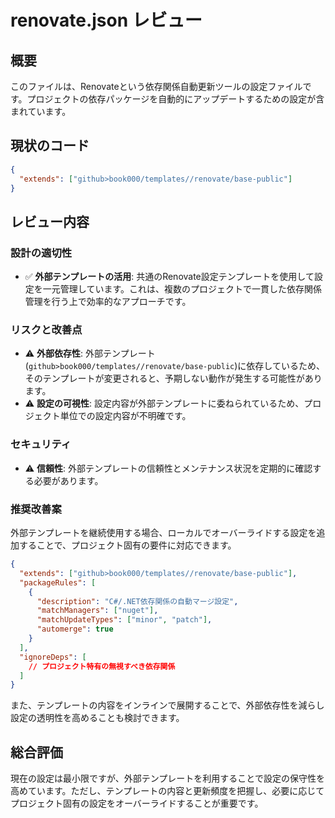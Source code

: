 # renovate.json レビュー

## 概要

このファイルは、Renovateという依存関係自動更新ツールの設定ファイルです。プロジェクトの依存パッケージを自動的にアップデートするための設定が含まれています。

## 現状のコード

```json
{
  "extends": ["github>book000/templates//renovate/base-public"]
}
```

## レビュー内容

### 設計の適切性

- ✅ **外部テンプレートの活用**: 共通のRenovate設定テンプレートを使用して設定を一元管理しています。これは、複数のプロジェクトで一貫した依存関係管理を行う上で効率的なアプローチです。

### リスクと改善点

- ⚠️ **外部依存性**: 外部テンプレート(`github>book000/templates//renovate/base-public`)に依存しているため、そのテンプレートが変更されると、予期しない動作が発生する可能性があります。
- ⚠️ **設定の可視性**: 設定内容が外部テンプレートに委ねられているため、プロジェクト単位での設定内容が不明確です。

### セキュリティ

- ⚠️ **信頼性**: 外部テンプレートの信頼性とメンテナンス状況を定期的に確認する必要があります。

### 推奨改善案

外部テンプレートを継続使用する場合、ローカルでオーバーライドする設定を追加することで、プロジェクト固有の要件に対応できます。

```json
{
  "extends": ["github>book000/templates//renovate/base-public"],
  "packageRules": [
    {
      "description": "C#/.NET依存関係の自動マージ設定",
      "matchManagers": ["nuget"],
      "matchUpdateTypes": ["minor", "patch"],
      "automerge": true
    }
  ],
  "ignoreDeps": [
    // プロジェクト特有の無視すべき依存関係
  ]
}
```

また、テンプレートの内容をインラインで展開することで、外部依存性を減らし設定の透明性を高めることも検討できます。

## 総合評価

現在の設定は最小限ですが、外部テンプレートを利用することで設定の保守性を高めています。ただし、テンプレートの内容と更新頻度を把握し、必要に応じてプロジェクト固有の設定をオーバーライドすることが重要です。
